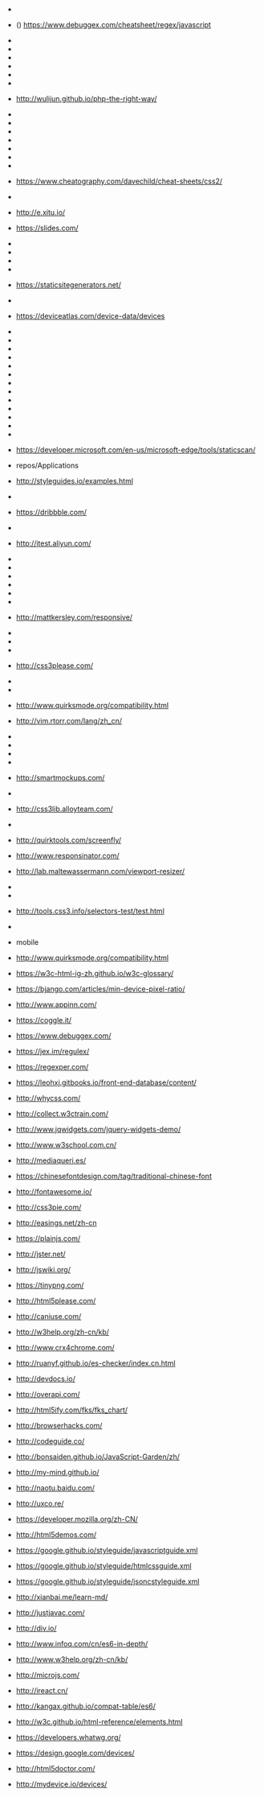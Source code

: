 -
- () https://www.debuggex.com/cheatsheet/regex/javascript
-
-
- 
- 
- 
- 
- http://wulijun.github.io/php-the-right-way/
- 
- 
- 
- 
- 
- 
- 
- https://www.cheatography.com/davechild/cheat-sheets/css2/
- 
- http://e.xitu.io/
- https://slides.com/
- 
- 
- 
- 
- https://staticsitegenerators.net/
- 
- https://deviceatlas.com/device-data/devices
- 
- 
- 
- 

- 
- 
- 
- 
- 
- 
- 
- 
- 
- https://developer.microsoft.com/en-us/microsoft-edge/tools/staticscan/
- repos/Applications
- http://styleguides.io/examples.html
- 
- https://dribbble.com/
- 
- http://itest.aliyun.com/
- 
- 
- 
- 
- 
- 
- http://mattkersley.com/responsive/
- 
- 
- 
- http://css3please.com/
- 
- 
- http://www.quirksmode.org/compatibility.html
- http://vim.rtorr.com/lang/zh_cn/
- 
- 
- 
- 
- http://smartmockups.com/
- 
- http://css3lib.alloyteam.com/
- 
- http://quirktools.com/screenfly/
- http://www.responsinator.com/
- http://lab.maltewassermann.com/viewport-resizer/
- 
- 
- http://tools.css3.info/selectors-test/test.html
- 
- mobile
- http://www.quirksmode.org/compatibility.html
- https://w3c-html-ig-zh.github.io/w3c-glossary/
- https://bjango.com/articles/min-device-pixel-ratio/
- http://www.appinn.com/
- https://coggle.it/
- https://www.debuggex.com/
- https://jex.im/regulex/
- https://regexper.com/
- https://leohxj.gitbooks.io/front-end-database/content/
- http://whycss.com/
- http://collect.w3ctrain.com/
- http://www.jqwidgets.com/jquery-widgets-demo/
- http://www.w3school.com.cn/
- http://mediaqueri.es/
- https://chinesefontdesign.com/tag/traditional-chinese-font
- http://fontawesome.io/
- http://css3pie.com/
- http://easings.net/zh-cn
- https://plainjs.com/
- http://jster.net/
- http://jswiki.org/
- https://tinypng.com/
- http://html5please.com/
- http://caniuse.com/
- http://w3help.org/zh-cn/kb/
- http://www.crx4chrome.com/
- http://ruanyf.github.io/es-checker/index.cn.html
- http://devdocs.io/
- http://overapi.com/
- http://html5ify.com/fks/fks_chart/
- http://browserhacks.com/
- http://codeguide.co/
- http://bonsaiden.github.io/JavaScript-Garden/zh/
- http://my-mind.github.io/
- http://naotu.baidu.com/
- http://uxco.re/
- https://developer.mozilla.org/zh-CN/
- http://html5demos.com/
- https://google.github.io/styleguide/javascriptguide.xml
- https://google.github.io/styleguide/htmlcssguide.xml
- https://google.github.io/styleguide/jsoncstyleguide.xml
- http://xianbai.me/learn-md/
- http://justjavac.com/
- http://div.io/
- http://www.infoq.com/cn/es6-in-depth/
- http://www.w3help.org/zh-cn/kb/
- http://microjs.com/
- http://ireact.cn/
- http://kangax.github.io/compat-table/es6/
- http://w3c.github.io/html-reference/elements.html
- https://developers.whatwg.org/
- https://design.google.com/devices/
- http://html5doctor.com/
- http://mydevice.io/devices/
